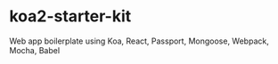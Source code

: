 # koa2-starter-kit
 Web app boilerplate using Koa, React, Passport, Mongoose, Webpack, Mocha, Babel
